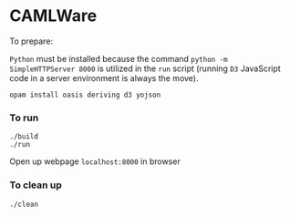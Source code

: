 # CAMLWare

To prepare:

`Python` must be installed because the command `python -m SimpleHTTPServer 8000` is utilized in the `run` script (running `D3` JavaScript code in a server environment is always the move).

```
opam install oasis deriving d3 yojson
```

### To run

```
./build
./run
```
Open up webpage `localhost:8000` in browser

### To clean up

```
./clean
```
